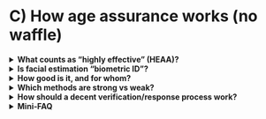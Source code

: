 # C) How age assurance works (no waffle)

<details>
<summary><strong>What counts as “highly effective” (HEAA)?</strong></summary>
“Highly effective” means the method reliably keeps under‑18s out of adult content while being robust, fair, and proportionate. Ofcom lists a basket of acceptable approaches rather than a single tool: [children’s codes](https://www.ofcom.org.uk/online-safety/illegal-and-harmful-content/statement-protecting-children-from-harms-online).

- <strong>Photo‑ID + liveness</strong>: scan a government ID and prove you’re a real person, not a recording.
- <strong>Facial age estimation</strong>: a selfie is analysed to estimate age; it does <em>not</em> identify you.
- <strong>Mobile‑network (MNO) checks</strong>: your carrier confirms an adult account.
- <strong>Credit‑card checks</strong>: can help, but must bind to the <em>user</em>, not just “a card exists.”
- <strong>Digital ID wallets / PASS</strong>: reusable age credentials.
- <strong>Open banking</strong>: your bank confirms you’re over 18 without sharing full identity.
- <strong>Email‑based age estimation</strong>: signals from long‑lived addresses and other data; low friction but needs coverage.

Self‑declaration (“I’m over 18”) does <em>not</em> meet the standard. See also the [gov.uk OSA explainer](https://www.gov.uk/government/publications/online-safety-act-explainer/online-safety-act-explainer) for a plain‑English overview.
</details>

<details>
<summary><strong>Is facial estimation “biometric ID”?</strong></summary>
Short answer: no. Estimation infers an age band from an image and should delete the image immediately; it does not match you to a known identity.

Where confidence is low (e.g., near 18; poor lighting; atypical features), services should offer stronger fallbacks such as ID+liveness or bank‑sourced age. That’s how platforms meet Ofcom’s robustness and fairness aims without hoarding images (see Ofcom’s [children’s codes](https://www.ofcom.org.uk/online-safety/illegal-and-harmful-content/statement-protecting-children-from-harms-online)).

Accuracy varies by age band and conditions. Independent assessments and regulator materials indicate high accuracy for clear under‑/over‑18 distinctions, with lower confidence near thresholds—hence the need for buffers and fallbacks. (See Ofcom’s design expectations in the codes above.)
</details>

<details>
<summary><strong>How good is it, and for whom?</strong></summary>
Short answer: good enough for an 18+ gate when used with sensible buffers and fallbacks; performance varies by age band and conditions.

Good practice (reflected in Ofcom’s intent) is to publish error behaviour around threshold ages, be conservative near 18, test for and remediate bias, and <em>always</em> provide a non‑face alternative (ID, PASS, open banking) so people aren’t excluded if estimation struggles. See Ofcom’s design expectations in the [children’s codes](https://www.ofcom.org.uk/online-safety/illegal-and-harmful-content/statement-protecting-children-from-harms-online).
</details>

<details>
<summary><strong>Which methods are strong vs weak?</strong></summary>
Short answer: strong methods bind to the user and resist easy workarounds; weak ones don’t.

- <strong>ID + liveness</strong>: strongest binding; higher friction; needs solid anti‑fraud.
- <strong>Open banking</strong>: strong and privacy‑preserving; binds to the person controlling the bank app.
- <strong>Facial estimation</strong>: fast, privacy‑preserving if images are deleted; probabilistic, so you need fallbacks.
- <strong>Email estimation</strong>: very low friction; depends on email history/coverage; needs fallbacks.
- <strong>MNO checks</strong>: quick adult flag from a carrier; coverage varies; typically one layer in a stack.
- <strong>Credit‑card checks</strong>: acceptable only when they meaningfully bind to the <em>user</em>; “card on file” alone is weak against parent‑card misuse. See Ofcom’s caveats in the [children’s codes](https://www.ofcom.org.uk/online-safety/illegal-and-harmful-content/statement-protecting-children-from-harms-online).
</details>

<details>
<summary><strong>How should a decent verification/response process work?</strong></summary>
Short answer: start light, escalate only when needed, and delete images.

A typical layered flow: begin with facial estimation or email‑based estimation; if confidence is low, offer ID+liveness, open banking, MNO or PASS. On success, issue a short‑lived “age OK” token and delete any images immediately. This meets Ofcom’s robustness/reliability/fairness objectives while keeping friction low (see [children’s codes](https://www.ofcom.org.uk/online-safety/illegal-and-harmful-content/statement-protecting-children-from-harms-online) and the [gov.uk explainer](https://www.gov.uk/government/publications/online-safety-act-explainer/online-safety-act-explainer)).
</details>

<details>
<summary><strong>Mini‑FAQ</strong></summary>
- <strong>Do they keep my face?</strong> No—certified flows should explain that images are used transiently to compute an age and then deleted (check the provider’s notice).
- <strong>What if I’m mis‑aged?</strong> You should be able to retry (better lighting/camera) or switch to a fallback (ID, PASS, bank) without being locked out unfairly (Ofcom’s [children’s codes](https://www.ofcom.org.uk/online-safety/illegal-and-harmful-content/statement-protecting-children-from-harms-online)).
- <strong>Can I avoid biometrics entirely?</strong> Yes—choose a non‑face method (open banking, ID+live, PASS, MNO). Services should present options (see Ofcom’s accepted methods in the [children’s codes](https://www.ofcom.org.uk/online-safety/illegal-and-harmful-content/statement-protecting-children-from-harms-online)).
- <strong>Is this fair for everyone?</strong> Ofcom expects services to test for bias and either remediate or provide alternatives where performance differs across demographics. That’s part of the “fairness” lens in the codes linked above.
</details>


